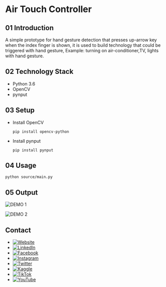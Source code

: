 # Air Touch Controller

## 01 Introduction

A simple prototype for hand gesture detection that presses up-arrow key when the index finger is shown, it is used to build technology that could be triggered with hand gesture, Example: turning on air-conditioner,TV, lights with hand gesture.

## 02 Technology Stack

- Python 3.6
- OpenCV
- pynput

## 03 Setup

- Install OpenCV

  ```
  pip install opencv-python
  ```

- Install pynput

  ```
  pip install pynput
  ```

## 04 Usage

```
python source/main.py
```

## 05 Output

![DEMO 1](docs/media/demo-1.gif)

![DEMO 2](docs/media/demo-2.gif)

## Contact

- [![Website](https://img.shields.io/badge/-Website-000000?style=flat-square&logo=google-chrome&logoColor=white)](http://www.gunarakulan.info)
- [![LinkedIn](https://img.shields.io/badge/-LinkedIn-000000?style=flat-square&logo=linkedin&logoColor=white)](https://www.linkedin.com/in/gunarakulangunaretnam)
- [![Facebook](https://img.shields.io/badge/-Facebook-000000?style=flat-square&logo=facebook&logoColor=white)](https://www.facebook.com/gunarakulangunaretnam)
- [![Instagram](https://img.shields.io/badge/-Instagram-000000?style=flat-square&logo=instagram&logoColor=white)](https://www.instagram.com/gunarakulangunaretnam)
- [![Twitter](https://img.shields.io/badge/-Twitter-000000?style=flat-square&logo=twitter&logoColor=white)](https://twitter.com/gunarakulangr)
- [![Kaggle](https://img.shields.io/badge/-Kaggle-000000?style=flat-square&logo=kaggle&logoColor=white)](https://www.kaggle.com/gunarakulangr)
- [![TikTok](https://img.shields.io/badge/-TikTok-000000?style=flat-square&logo=tiktok&logoColor=white)](https://www.tiktok.com/@gunarakulangunaretnam)
- [![YouTube](https://img.shields.io/badge/-YouTube-000000?style=flat-square&logo=youtube&logoColor=white)](https://www.youtube.com/channel/UCjMOdgHFAjAdBKiqV8y2Tww)



